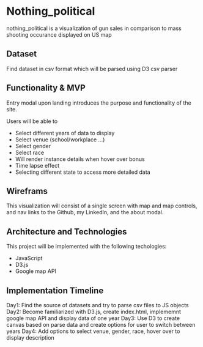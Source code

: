 # Nothing_political
nothing_political is a visualization of gun sales in comparison to mass shooting occurance displayed on US map

## Dataset
Find dataset in csv format which will be parsed using D3 csv parser

## Functionality & MVP
Entry modal upon landing introduces the purpose and functionality of the site.

Users will be able to 
* Select different years of data to display
* Select venue (school/workplace ...)
* Select gender
* Select race
* Will render instance details when hover over
bonus
* Time lapse effect
* Selecting different state to access more detailed data

## Wireframs
This visualization will consist of a single screen with map and map controls, and nav links to the Github, my LinkedIn, and the about modal. 

## Architecture and Technologies
This project will be implemented with the following techologies:
* JavaScript
* D3.js
* Google map API

## Implementation Timeline
Day1: Find the source of datasets and try to parse csv files to JS objects
Day2: Become familiarized with D3.js, create index.html, implememnt google map API and display data of one year
Day3: Use D3 to create canvas based on parse data and create options for user to switch between years
Day4: Add options to select venue, gender, race, hover over to display description
